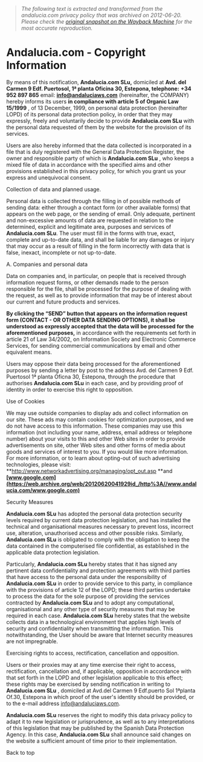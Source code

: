 > *The following text is extracted and transformed from the andalucia.com privacy policy that was archived on 2012-06-20. Please check the [original snapshot on the Wayback Machine](https://web.archive.org/web/20120620041929id_/http%3A//www.andalucia.com/privacy-policy.htm) for the most accurate reproduction.*

# Andalucia.com - Copyright Information

By means of this notification, **Andalucia.com SLu,** domiciled at **Avd. del Carmen 9 Edf. Puertosol, 1ª planta Oficina 30, Estepona, telephone:** **+34 952 897 865** email: **info@andaluciaws.com** (hereinafter, the COMPANY) hereby informs its users **in compliance with article 5 of Organic Law 15/1999** , of 13 December, 1999, on personal data protection (hereinafter LOPD) of its personal data protection policy, in order that they may expressly, freely and voluntarily decide to provide **Andalucia.com SLu** with the personal data requested of them by the website for the provision of its services. 

Users are also hereby informed that the data collected is incorporated in a file that is duly registered with the General Data Protection Register, the owner and responsible party of which is **Andalucia.com SLu** , who keeps a mixed file of data in accordance with the specified aims and other provisions established in this privacy policy, for which you grant us your express and unequivocal consent. 

Collection of data and planned usage. 

Personal data is collected through the filling in of possible methods of sending data: either through a contact form (or other available forms) that appears on the web page, or the sending of email. Only adequate, pertinent and non-excessive amounts of data are requested in relation to the determined, explicit and legitimate area, purposes and services of **Andalucia.com SLu**. The user must fill in the forms with true, exact, complete and up-to-date data, and shall be liable for any damages or injury that may occur as a result of filling in the form incorrectly with data that is false, inexact, incomplete or not up-to-date. 

A. Companies and personal data 

Data on companies and, in particular, on people that is received through information request forms, or other demands made to the person responsible for the file, shall be processed for the purpose of dealing with the request, as well as to provide information that may be of interest about our current and future products and services. 

**By clicking the “SEND” button that appears on the information request form (CONTACT - OR OTHER DATA SENDING OPTIONS), it shall be understood as expressly accepted that the data will be processed for the aforementioned purposes,** in accordance with the requirements set forth in article 21 of Law 34/2002, on Information Society and Electronic Commerce Services, for sending commercial communications by email and other equivalent means. 

Users may oppose their data being processed for the aforementioned purposes by sending a letter by post to the address Avd. del Carmen 9 Edf. Puertosol 1ª planta Oficna 30, Estepona, through the procedure that authorises **Andalucia.com SLu** in each case, and by providing proof of identity in order to exercise this right to opposition. 

Use of Cookies 

We may use outside companies to display ads and collect information on our site. These ads may contain cookies for optimization purposes, and we do not have access to this information. These companies may use this information (not including your name, address, email address or telephone number) about your visits to this and other Web sites in order to provide advertisements on site, other Web sites and other forms of media about goods and services of interest to you. If you would like more information. For more information, or to learn about opting-out of such advertising technologies, please visit: **<http://www.networkadvertising.org/managing/opt_out.asp> **and **[www.google.com](https://web.archive.org/web/20120620041929id_/http%3A//www.andalucia.com/www.google.com)**

  


Security Measures 

**Andalucia.com SLu** has adopted the personal data protection security levels required by current data protection legislation, and has installed the technical and organisational measures necessary to prevent loss, incorrect use, alteration, unauthorised access and other possible risks. Similarly, **Andalucia.com SLu** is obligated to comply with the obligation to keep the data contained in the computerised file confidential, as established in the applicable data protection legislation. 

Particularly, **Andalucia.com SLu** hereby states that it has signed any pertinent data confidentiality and protection agreements with third parties that have access to the personal data under the responsibility of **Andalucia.com SLu** in order to provide service to this party, in compliance with the provisions of article 12 of the LOPD; these third parties undertake to process the data for the sole purpose of providing the services contracted by **Andalucia.com SLu** and to adopt any computational, organisational and any other type of security measures that may be required in each case. **Andalucia.com SLu** hereby states that the website collects data in a technological environment that applies high levels of security and confidentiality when transmitting the information. This notwithstanding, the User should be aware that Internet security measures are not impregnable. 

Exercising rights to access, rectification, cancellation and opposition. 

Users or their proxies may at any time exercise their right to access, rectification, cancellation and, if applicable, opposition in accordance with that set forth in the LOPD and other legislation applicable to this effect; these rights may be exercised by sending notification in writing to **Andalucia.com SLu** , domiciled at Avd.del Carmen 9 Edf.puerto Sol 1ªplanta Of.30, Estepona in which proof of the user's identity should be provided, or to the e-mail address info@andaluciaws.com. 

**Andalucia.com SLu** reserves the right to modify this data privacy policy to adapt it to new legislation or jurisprudence, as well as to any interpretations of this legislation that may be published by the Spanish Data Protection Agency. In this case, **Andalucia.com SLu** shall announce said changes on the website a sufficient amount of time prior to their implementation. 

  


  
Back to top
